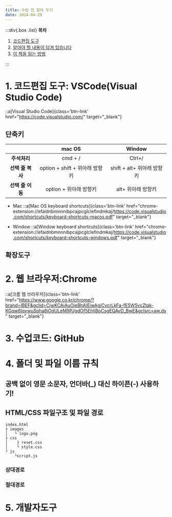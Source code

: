 ```yaml
---
title: 수업 전 알아 두기
date: 2024-04-29
---
```


:::div{.box .list}
**목차**

1. [코드편집 도구](/html-css/chapter01/hello)
2. [알아야 할 내용이 담겨 있습니다](/html-css/chapter01/content)
3. [이 책을 읽는 방법](/html-css/chapter01/how-to-read)

:::

# 1. 코드편집 도구: VSCode(Visual Studio Code)

::a[Visual Studio Code]{class='btn-link' href="https://code.visualstudio.com/" target="\_blank"}

## 단축키

|                  |             mac OS             |           Window           |
| :--------------: | :----------------------------: | :------------------------: |
|   **주석처리**   |            cmd + /             |           Ctrl+/           |
| **선택 줄 복사** | option + shift + 위아래 방향키 | shift + alt+ 위아래 방향키 |
| **선택 줄 이동** |     option + 위아래 방향키     |     alt+ 위아래 방향키     |


- Mac
  ::a[Mac OS keyboard shortcuts]{class='btn-link' href="chrome-extension://efaidnbmnnnibpcajpcglclefindmkaj/https://code.visualstudio.com/shortcuts/keyboard-shortcuts-macos.pdf" target="\_blank"}

- Window
  ::a[Window keyboard shortcuts]{class='btn-link' href="chrome-extension://efaidnbmnnnibpcajpcglclefindmkaj/https://code.visualstudio.com/shortcuts/keyboard-shortcuts-windows.pdf" target="\_blank"}

## 확장도구

# 2. 웹 브라우저:Chrome

::a[크롬 웹 브라우저]{class='btn-link' href="https://www.google.co.kr/chrome/?brand=IBEF&gclid=CjwKCAiAuOieBhAIEiwAgjCvcrLkFa-fE5W5vcZtak-KGqw6lqvwuSpha8iOdULeM9PJgdOf5EhliBoCsgEQAvD_BwE&gclsrc=aw.ds" target="\_blank"}


# 3. 수업코드: GitHub

# 4. 폴더 및 파일 이름 규칙

## 공백 없이 영문 소문자, 언더바(\_) 대신 하이픈(-) 사용하기!

## HTML/CSS 파일구조 및 파일 경로

```
index.html
├ images
│	└ logo.png
├ css
│	 ├ reset.css
│	 └ style.css
└ js
	└script.js
```

### 상대경로

### 절대경로

# 5. 개발자도구
